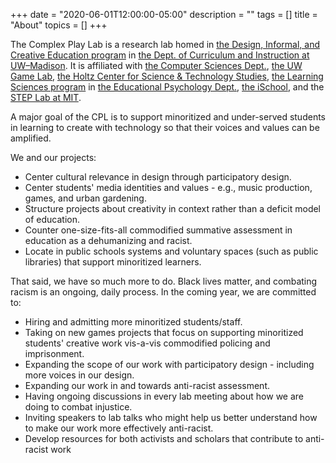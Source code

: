 +++
date = "2020-06-01T12:00:00-05:00"
description = ""
tags = []
title = "About"
topics = []
+++

The Complex Play Lab is a research lab homed in [the Design, Informal, and Creative Education program](https://ci.education.wisc.edu/research/digital-media/) in [the Dept. of Curriculum and Instruction at UW–Madison](https://ci.education.wisc.edu/). It is affiliated with [the Computer Sciences Dept.](https://www.cs.wisc.edu/), [the UW Game Lab](https://games.education.wisc.edu/), [the Holtz Center for Science & Technology Studies](https://sts.wisc.edu/), [the Learning Sciences program](https://edpsych.education.wisc.edu/academics/ls/) in [the Educational Psychology Dept.](https://edpsych.education.wisc.edu/), [the iSchool](https://ischool.wisc.edu/), and the [STEP Lab at MIT](https://education.mit.edu/). 

A major goal of the CPL is to support minoritized and under-served students in learning to create with technology so that their voices and values can be amplified.

We and our projects:
* Center cultural relevance in design through participatory design.
* Center students' media identities and values - e.g., music production, games, and urban gardening.
* Structure projects about creativity in context rather than a deficit model of education.
* Counter one-size-fits-all commodified summative assessment in education as a dehumanizing and racist.
* Locate in public schools systems and voluntary spaces (such as public libraries) that support minoritized learners.

That said, we have so much more to do. Black lives matter, and combating racism is an ongoing, daily process. In the coming year, we are committed to:
* Hiring and admitting more minoritized students/staff.
* Taking on new games projects that focus on supporting minoritized students' creative work vis-a-vis commodified policing and imprisonment.
* Expanding the scope of our work with participatory design - including more voices in our design.
* Expanding our work in and towards anti-racist assessment.
* Having ongoing discussions in every lab meeting about how we are doing to combat injustice.
* Inviting speakers to lab talks who might help us better understand how to make our work more effectively anti-racist.
* Develop resources for both activists and scholars that contribute to anti-racist work
